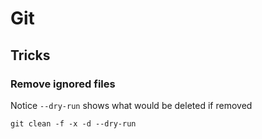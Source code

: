 # Git

## Tricks

### Remove ignored files

Notice `--dry-run` shows what would be deleted if removed

```shell
git clean -f -x -d --dry-run 
```
